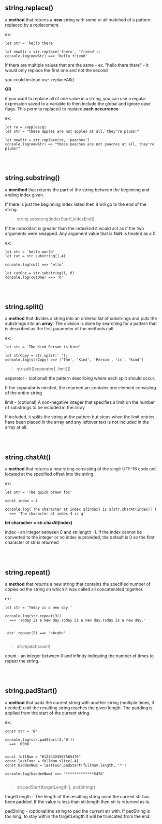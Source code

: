 ## string.replace() 

a **method** that returns a **new** string with some or all matched of a pattern replaced by a replacement.

ex: 
```
let str = 'hello there'

let newStr = str.replace('there', 'friend');
console.log(newStr) ==> 'hello friend'
```

if there are multiple values that are the same - 
ex. "hello there there" - it would only replace the first one and not the second

you could instead use .replaceAll() 

**OR**

if you want to replace all of one value in a string, you can use a regular expression saved to a variable to then include the global and ignore case flags. This permits replace() to replace **each occurrence** 

ex:
```
let re = /apples/gi
let str = "these apples are not apples at all, they're plums!"

let newStr = str.replace(re, 'peaches')
console.log(newStr) => "these peaches are not peaches at all, they're plums!"

```

<br></br>


## string.substring()

a **menthod** that returns the part of the string between the beginning and ending index given.

If there is just the beginning index listed then it will go to the end of the string.

>string.substring(indexStart[,indexEnd])

If the indexStart is greater than the indexEnd it would act as if the two arguments were swapped. Any argument value that is NaN is treated as a 0.

ex:
```
let str = 'hello world'
let cut = str.substring(1,4)

console.log(cut) ==> 'ello'

let cutOne = str.substring(1, 0)
console.log(cutOne) ==> 'h'
```


<br></br>


## string.split() 

a **method** that divides a string into an ordered list of substrings and puts the substrings into an **array**. The division is done by searching for a pattern that is described as the first parameter of the methods call.

ex: 
```
let str = 'The Kind Person is Kind'

let strCopy = str.split(' ');
console.log(strCopy) ==> ['The', 'Kind', 'Person', 'is', 'Kind']
```

>str.split([separator[, limit]])

separator - (optional) the pattern describing where each split should occur. 

If the separator is omitted, the returned arr contains one element consisting of the entire string

limit - (optional) A non-negative integer that specifies a limit on the number of substrings to be included in the array

If included, it splits the string at the pattern but stops when the limit entries have been placed in the array and any leftover text is not included in the array at all. 



<br></br>


## string.chatAt() 

a **method** that returns a new string consisting of the singlr UTF-16 code unit located at the specified offset into the string.

ex: 
```
let str = 'The quick brown fox'

const index = 4

console.log(`The character at index ${index} is ${str.charAt(index)}`)
  ==> 'The character at index 4 is q'
```

**let characher = str.charAt(index)**

index - an integer between 0 and str.length -1. If the index cannot be converted to the integer or no index is provided, the default is 0 so the first character of str is returned 


<br></br>


## string.repeat() 

a **method** that returns a new string that contains the specified number of copies od the string on which it was called all concatenated together.

ex: 
```
let str = 'Today is a new day.'

console.log(str.repeat(3))
  ==> 'Today is a new day.Today is a new day.Today is a new day.'
  
  
'abc'.repeat(2) ==> 'abcabc'
  
```
> str.repeat(count)

count - an integer between 0 and infinity indicating the number of times to repeat the string.

<br></br>

## string.padStart() 

a **method** that pads the current string with another string (multiple times, if needed) until the resulting string reaches the given length. The padding is applied from the start of the current string. 

ex:  
```
const str = '8'

console.log(str.padStart(3,'0'))
  ==> '0008'
  
  
const fullNum = "01234324567565476"
const lastFour = fullNum.slice(-4)
const hiddenNum = lastFour.padStart(fullNum.length, '*')

console.log(hiddenNum) ==> "*************5476"
  
```
> str.padStart(targetLength [, padString))

targetLength - The length of the resulting string once the current str has been padded. If the value is less than str.length then str is returned as is. 

padString - (optional)the string to pad the current str with. If padString is too long, to stay within the targetLength it will be truncated from the end.

<br></br>
